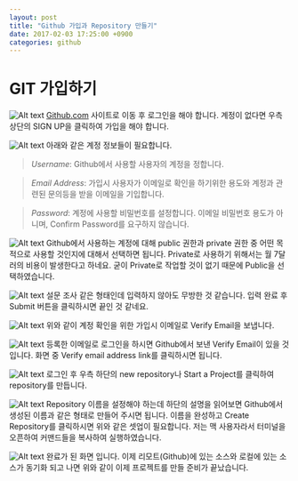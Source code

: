 ```yaml
---
layout: post
title: "Github 가입과 Repository 만들기"
date: 2017-02-03 17:25:00 +0900
categories: github 
---
```


GIT 가입하기 
============

![Alt text](https://c1.staticflickr.com/1/308/31922843913_14b64caf6e_z.jpg, "Github SINGUP")
[Github.com] 사이트로 이동 후 로그인을 해야 합니다. 계정이 없다면 우측 상단의 SIGN UP을 클릭하여 가입을 해야 합니다.

![Alt text](https://c1.staticflickr.com/1/289/32696951106_002c157788_b.jpg, "Join Github")
아래와 같은 계정 정보들이 필요합니다.

> *Username*: Github에서 사용할 사용자의 계정을 정합니다.

> *Email Address*: 가입시 사용자가 이메일로 확인을 하기위한 용도와 계정과 관련된 문의등을 받을 이메일을 기입합니다.

> *Password*: 계정에 사용할 비밀번호를 설정합니다. 이메일 비밀번호 용도가 아니며, Confirm Password를 요구하지 않습니다.

![Alt text](https://c1.staticflickr.com/1/458/31923339033_91b60da06b_b.jpg, "Choose Plan")
Github에서 사용하는 계정에 대해 public 권한과 private 권한 중 어떤 목적으로 사용할 것인지에 대해서 선택하면 됩니다.
Private로 사용하기 위해서는 월 7달러의 비용이 발생한다고 하네요. 굳이 Private로 작업할 것이 없기 때문에 Public을 선택하였습니다. 

![Alt text](https://c1.staticflickr.com/1/562/32613851101_e3affd5920_z.jpg, "Talk Experience")
설문 조사 같은 형태인데 입력하지 않아도 무방한 것 같습니다. 입력 완료 후 Submit 버튼을 클릭하시면 끝인 것 같네요.

![Alt text](https://c1.staticflickr.com/1/491/32696951236_59940a1973_z.jpg, "Verify Email")
위와 같이 계정 확인을 위한 가입시 이메일로 Verify Email을 보냅니다. 

![Alt text](https://c1.staticflickr.com/1/662/31923339083_2467e62873_z.jpg, "Confirm Email")
등록한 이메일로 로그인을 하시면 Github에서 보낸 Verify Email이 있을 것입니다.
화면 중 Verify email address link를 클릭하시면 됩니다.

![Alt text](https://c1.staticflickr.com/1/270/32357522280_815ff62907_z.jpg, "Create Repository")
로그인 후 우측 하단의 new repository나 Start a Project를 클릭하여 repository를 만듭니다.

![Alt text](https://c1.staticflickr.com/1/726/32613851181_fbdbf81829_z.jpg, "Need Clone")
Repository 이름을 설정해야 하는데 하단의 설명을 읽어보면 Github에서 생성된 이름과 같은 형태로 만들어 주시면 됩니다.
이름을 완성하고 Create Repository를 클릭하시면 위와 같은 셋업이 필요합니다. 저는 맥 사용자라서 터미널을 오픈하여 커맨드들을 복사하여 실행하였습니다.

![Alt text](https://c1.staticflickr.com/1/509/31923339143_c72dfbd3bc_b.jpg, "Success")
완료가 된 화면 입니다. 이제 리모트(Github)에 있는 소스와 로컬에 있는 소스가 동기화 되고 나면 위와 같이 이제 프로젝트를 만들 준비가 끝났습니다. 

[Github.com]: https://github.com

